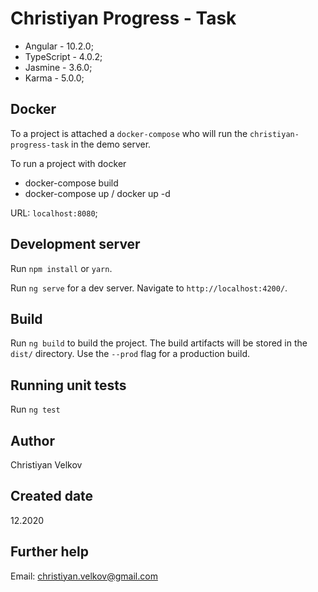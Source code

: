 # Christiyan Progress - Task

 - Angular - 10.2.0;
 - TypeScript - 4.0.2;
 - Jasmine - 3.6.0;
 - Karma - 5.0.0;

## Docker
To a project is attached a `docker-compose`  who will run the `christiyan-progress-task` in the demo server.

To run a project with docker 
  - docker-compose build
  - docker-compose up / docker up -d

URL: `localhost:8080`;

## Development server
Run `npm install` or `yarn`.

Run `ng serve` for a dev server. Navigate to `http://localhost:4200/`.

## Build

Run `ng build` to build the project. The build artifacts will be stored in the `dist/` directory. Use the `--prod` flag for a production build.

## Running unit tests

Run `ng test`

## Author

Christiyan Velkov

## Created date

12.2020

## Further help

Email: christiyan.velkov@gmail.com